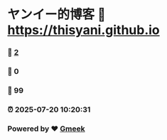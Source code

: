 # ヤンイー的博客 :link: https://thisyani.github.io 
### :page_facing_up: [2](https://thisyani.github.io/tag.html) 
### :speech_balloon: 0 
### :hibiscus: 99 
### :alarm_clock: 2025-07-20 10:20:31 
### Powered by :heart: [Gmeek](https://github.com/Meekdai/Gmeek)
